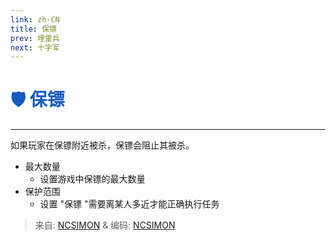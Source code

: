 ```yaml
---
link: zh-CN
title: 保镖
prev: 埋雷兵
next: 十字军
---
```


# <font color="#185abd">🛡️ <b>保镖</b></font> <Badge text="Killing" type="tip" vertical="middle"/>

***

如果玩家在保镖附近被杀，保镖会阻止其被杀。

- 最大数量
  - 设置游戏中保镖的最大数量
- 保护范围
  - 设置 "保镖 "需要离某人多近才能正确执行任务

> 来自: [NCSIMON](https://github.com/NCSIMON) & 编码: [NCSIMON](https://github.com/NCSIMON)

